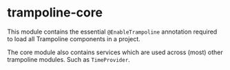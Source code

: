 # trampoline-core

This module contains the essential `@EnableTrampoline` annotation required to load all Trampoline components in a project.

The core module also contains services which are used across (most) other trampoline modules. Such as `TimeProvider`.